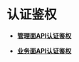 # 认证鉴权<a name="ges_03_0137"></a>

-   **[管理面API认证鉴权](管理面API认证鉴权.md)**  

-   **[业务面API认证鉴权](业务面API认证鉴权.md)**  


